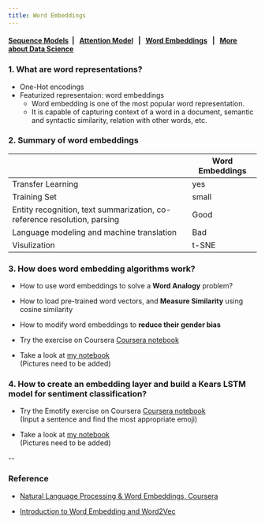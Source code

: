 ```yaml
---
title: Word Embeddings
---
```



####  [Sequence Models](https://dujm.github.io/DS_Sequence_Models/)&nbsp;  | &nbsp;    [Attention Model](https://dujm.github.io/DS_Sequence_Models/attention-model) &nbsp;  | &nbsp;  [Word Embeddings](https://dujm.github.io/DS_Sequence_Models/word-embeddings) &nbsp;  | &nbsp;  [More about Data Science](https://dujm.github.io/pages/datascience.html)


### 1. What are word representations?
  * One-Hot encodings
  * Featurized representaion: word embeddings  
    * Word embedding is one of the most popular word representation.
    * It is capable of capturing context of a word in a document, semantic and syntactic similarity, relation with other words, etc.


### 2. Summary of word embeddings

|   | Word Embeddings |  
|---|---|
| Transfer Learning |  yes |
| Training Set |  small  |
|Entity recognition, text summarization, co-reference resolution, parsing   |Good  |
| Language modeling and machine translation    | Bad |
| Visulization   | t-SNE|  

### 3. How does word embedding algorithms work?
  * How to use word embeddings to solve a **Word Analogy** problem?

  * How to load pre-trained word vectors, and **Measure Similarity** using cosine similarity

  * How to modify word embeddings to **reduce their gender bias**

  * Try the exercise on Coursera [Coursera notebook](https://www.coursera.org/learn/nlp-sequence-models/notebook/5NrJ6/operations-on-word-vectors-debiasing)

  * Take a look at [my notebook](https://github.com/dujm/DS_Sequence_Models/blob/master/notebooks/Finished/w2_Operations%2Bon%2Bword%2Bvectors%2B-%2Bv2_DJ.ipynb)  
(Pictures need to be added)


### 4. How to create an embedding layer and build a Kears LSTM model for sentiment classification?
* Try the Emotify exercise on Coursera [Coursera notebook](https://www.coursera.org/learn/nlp-sequence-models/notebook/acNYU/emojify)  
(Input a sentence and find the most appropriate emoji)  

* Take a look at [my notebook](https://github.com/dujm/DS_Sequence_Models/tree/master/notebooks/Finished/w2_Emojify_v2_DJ.ipynb)  
(Pictures need to be added)



--

### Reference
  * [Natural Language Processing & Word Embeddings, Coursera](https://www.coursera.org/learn/nlp-sequence-models/home/week/2)  

  * [Introduction to Word Embedding and Word2Vec](https://towardsdatascience.com/introduction-to-word-embedding-and-word2vec-652d0c2060fa)
